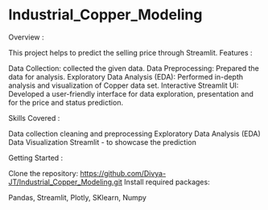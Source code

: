 # Industrial_Copper_Modeling
Overview :

This project helps to predict the selling price through Streamlit. 
Features :

Data Collection: collected the given data. Data Preprocessing: Prepared the data for analysis. Exploratory Data Analysis (EDA): Performed in-depth analysis and visualization of Copper data set. Interactive Streamlit UI: Developed a user-friendly interface for data exploration, presentation and for the price and status prediction.

Skills Covered :

Data collection
cleaning and preprocessing
Exploratory Data Analysis (EDA)
Data Visualization
Streamlit - to showcase the prediction

Getting Started :

Clone the repository: https://github.com/Divya-JT/Industrial_Copper_Modeling.git 
Install required packages:

Pandas,
Streamlit,
Plotly,
SKlearn,
Numpy

